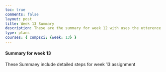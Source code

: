 ```yaml
---
toc: true
comments: false
layout: post
title: Week 13 Summary
description: These are the summary for week 12 with uses the utterence bot
type: plans
courses: { compsci: {week: 13} }
---
```



#### Summary for week 13
These Summaey include detailed steps for week 13 assignment

<script src="https://utteranc.es/client.js"
    repo="srivaidyas/student2.0"
    issue-term="pathname"
    label="comments"
    theme="github-light"
    crossorigin="anonymous"
    async>
</script>


